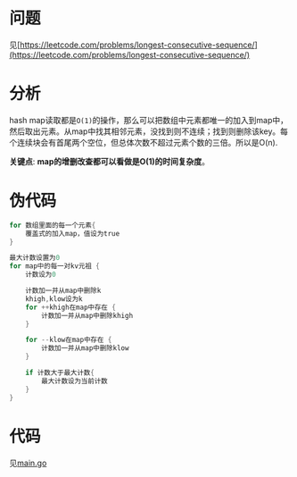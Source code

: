 # 问题
见[https://leetcode.com/problems/longest-consecutive-sequence/](https://leetcode.com/problems/longest-consecutive-sequence/)
# 分析
hash map读取都是`O(1)`的操作，那么可以把数组中元素都唯一的加入到map中，然后取出元素。从map中找其相邻元素，没找到则不连续；找到则删除该key。每个连续块会有首尾两个空位，但总体次数不超过元素个数的三倍。所以是O(n). 

**关键点**: **map的增删改查都可以看做是O(1)的时间复杂度**。

# 伪代码
```go
for 数组里面的每一个元素{
    覆盖式的加入map，值设为true
}

最大计数设置为0
for map中的每一对kv元祖 {
    计数设为0

    计数加一并从map中删除k
    khigh,klow设为k
    for ++khigh在map中存在 {
        计数加一并从map中删除khigh
    }

    for --klow在map中存在 {
        计数加一并从map中删除klow
    }

    if 计数大于最大计数{
        最大计数设为当前计数
    }
}
```
# 代码
见[main.go](main.go)